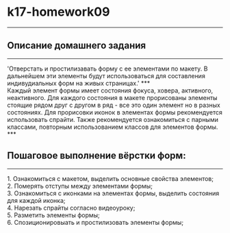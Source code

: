# k17-homework09
<hr>
<h2 color="green">Описание домашнего задания</h2>
<hr>
'Отверстать и простилизавать форму с ее элементами по макету. 
В дальнейшем эти элементы будут использоваться для составления индивудиальных форм на живых страницах.'
***<br>
Каждый элемент формы имеет состояния фокуса, ховера, активного, неактивного. Для каждого состояния в макете прорисованы элементы стоящие рядом друг с другом в ряд - все это один элемент но в разных состояниях. Для прорисовки иконок в элементах формы рекомендуется использовать спрайти. Также рекомендуется ознакомиться с парными классами, повторным использованием классов для элементов формы.
***<br>
<h2 color="green">Пошаговое выполнение вёрстки форм:</h2>
<hr>
    1. Ознакомиться с макетом, выделить основные свойства элементов;<br>
    2. Померять отступы между элементами формы;<br>
    3. Ознакомиться с иконками на элементах формы, выделить состояния для каждой иконка;<br>
    4. Нарезать спрайты согласно видеоуроку;<br>
    5. Разметить элементы формы;<br>
    6. Спозиционировыать и простилизовать элементы формы;<br>
